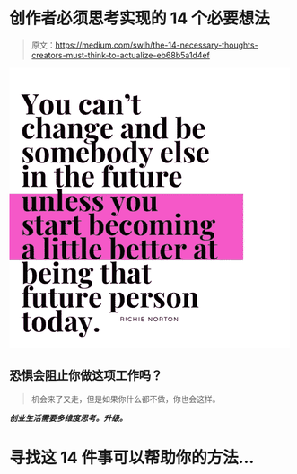 # 创作者必须思考实现的 14 个必要想法

> 原文：<https://medium.com/swlh/the-14-necessary-thoughts-creators-must-think-to-actualize-eb68b5a1d4ef>

![](img/dfe46b21f561cf14cf40e0f974221878.png)

## 恐惧会阻止你做这项工作吗？

> 机会来了又走，但是如果你什么都不做，你也会这样。

***创业生活需要多维度思考。升级。***

# 寻找这 14 件事可以帮助你的方法…
